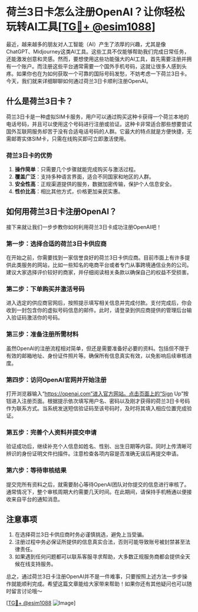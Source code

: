 # 荷兰3日卡怎么注册OpenAI？让你轻松玩转AI工具[[TG💪+ @esim1088](https://t.me/s/esim1088)]

最近，越来越多的朋友对人工智能（AI）产生了浓厚的兴趣，尤其是像ChatGPT、Midjourney这类AI工具。这些工具不仅能够帮助我们完成日常任务，还能激发创意和灵感。然而，要想使用这些功能强大的AI工具，首先需要注册并拥有一个账户。而注册这些平台通常需要一个国外手机号码，这就让很多人感到头疼。如果你也在为如何获取一个可靠的国际号码发愁，不妨考虑一下荷兰3日卡。今天，我们就来详细聊聊如何通过荷兰3日卡顺利注册OpenAI。

## 什么是荷兰3日卡？

荷兰3日卡是一种虚拟SIM卡服务，用户可以通过购买这种卡获得一个荷兰本地的电话号码，并且可以使用这个号码进行注册或验证。这种卡非常适合那些想要尝试国外互联网服务却苦于没有合适电话号码的人群。它最大的特点就是方便快捷，无需邮寄实体SIM卡，只需在线购买即可立即激活使用。

### 荷兰3日卡的优势

1. **操作简单**：只需要几个步骤就能完成购买与激活过程。
2. **覆盖广泛**：支持多种语言界面，适合不同国家和地区的人群。
3. **安全性高**：正规渠道提供的服务，数据加密传输，保护个人信息安全。
4. **性价比高**：相比其他方式，价格更加亲民实惠。

## 如何用荷兰3日卡注册OpenAI？

接下来就让我们一步步教你如何利用荷兰3日卡成功注册OpenAI吧！

### 第一步：选择合适的荷兰3日卡供应商

在开始之前，你需要找到一家信誉良好的荷兰3日卡供应商。目前市面上有许多提供此类服务的网站，比如一些知名的电商平台或者专门从事跨境通信业务的公司。建议大家选择评价较好的商家，并仔细阅读相关条款以确保自己的权益不受损害。

### 第二步：下单购买并激活号码

进入选定的供应商官网后，按照提示填写相关信息并完成付款。支付完成后，你会收到一封包含你的虚拟号码信息的邮件。此时，请登录到供应商提供的管理后台输入验证码激活你的号码。

### 第三步：准备注册所需材料

虽然OpenAI的注册流程相对简单，但还是需要准备好必要的资料。包括但不限于有效的邮箱地址、身份证件照片等。确保所有信息真实有效，以免影响后续审核进度。

### 第四步：访问OpenAI官网并开始注册

打开浏览器输入“https://openai.com”进入官方网站。点击页面上的“Sign Up”按钮进入注册页面。根据提示依次填写用户名、密码以及刚才获得的荷兰3日卡号码作为联系方式。当系统发送短信验证码至该号码时，及时将其填入相应位置完成验证。

### 第五步：完善个人资料并提交申请

验证成功后，继续补充个人信息如姓名、性别、出生日期等内容。同时上传清晰可辨识的身份证明文件扫描件。注意检查各项内容是否准确无误后再提交申请。

### 第六步：等待审核结果

提交完所有资料之后，就需要耐心等待OpenAI团队对你提交的信息进行审核了。通常情况下，整个审核周期大约需要几天时间。在此期间，请保持手机畅通以便接收来自平台的通知消息。

## 注意事项

1. 在选择荷兰3日卡供应商时务必谨慎挑选，避免上当受骗。
2. 注册过程中务必保证所提供的信息真实合法，否则可能导致账号被封禁甚至法律责任。
3. 如果遇到任何问题都可以联系客服寻求帮助，大多数正规服务商都会提供全天候在线支持服务。

总之，通过荷兰3日卡注册OpenAI并不是一件难事，只要按照上述方法一步步操作就能顺利完成。希望这篇文章能给大家带来帮助！如果你还有其他疑问也可以随时留言讨论哦～

[[TG💪+ @esim1088](https://t.me/s/esim1088) ![Image](https://i.postimg.cc/4NQfJmqS/Snipaste-2025-05-13-00-14-12.png)]